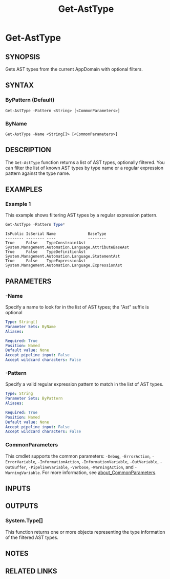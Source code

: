﻿---
external help file: Documentarian.AstInfo-help.xml
Locale: en-US
Module Name: Documentarian.AstInfo
online version: https://microsoft.github.io/Documentarian/modules/astinfo/reference/cmdlets/get-asttype
schema: 2.0.0
title: Get-AstType
---

# Get-AstType

## SYNOPSIS
Gets AST types from the current AppDomain with optional filters.

## SYNTAX

### ByPattern (Default)

```
Get-AstType -Pattern <String> [<CommonParameters>]
```

### ByName

```
Get-AstType -Name <String[]> [<CommonParameters>]
```

## DESCRIPTION

The `Get-AstType` function returns a list of AST types, optionally filtered. You can filter the list
of known AST types by type name or a regular expression pattern against the type name.

## EXAMPLES

### Example 1

This example shows filtering AST types by a regular expression pattern.

```powershell
Get-AstType -Pattern Type*
```

```output
IsPublic IsSerial Name              BaseType
-------- -------- ----              --------
True     False    TypeConstraintAst System.Management.Automation.Language.AttributeBaseAst
True     False    TypeDefinitionAst System.Management.Automation.Language.StatementAst
True     False    TypeExpressionAst System.Management.Automation.Language.ExpressionAst
```

## PARAMETERS

### -Name

Specify a name to look for in the list of AST types; the "Ast" suffix is optional

```yaml
Type: String[]
Parameter Sets: ByName
Aliases:

Required: True
Position: Named
Default value: None
Accept pipeline input: False
Accept wildcard characters: False
```

### -Pattern

Specify a valid regular expression pattern to match in the list of AST types.

```yaml
Type: String
Parameter Sets: ByPattern
Aliases:

Required: True
Position: Named
Default value: None
Accept pipeline input: False
Accept wildcard characters: False
```

### CommonParameters

This cmdlet supports the common parameters: `-Debug`, `-ErrorAction`, `-ErrorVariable`,
`-InformationAction`, `-InformationVariable`, `-OutVariable`, `-OutBuffer`, `-PipelineVariable`,
`-Verbose`, `-WarningAction`, and `-WarningVariable`. For more information, see
[about_CommonParameters](http://go.microsoft.com/fwlink/?LinkID=113216).

## INPUTS

## OUTPUTS

### System.Type[]

This function returns one or more objects representing the type information of the filtered AST
types.

## NOTES

## RELATED LINKS
